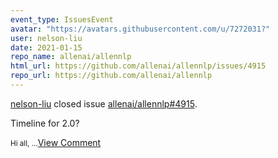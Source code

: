 ```yaml
---
event_type: IssuesEvent
avatar: "https://avatars.githubusercontent.com/u/7272031?"
user: nelson-liu
date: 2021-01-15
repo_name: allenai/allennlp
html_url: https://github.com/allenai/allennlp/issues/4915
repo_url: https://github.com/allenai/allennlp
---
```


<a href='https://github.com/nelson-liu' target='_blank'>nelson-liu</a> closed issue <a href='https://github.com/allenai/allennlp/issues/4915' target='_blank'>allenai/allennlp#4915</a>.

<p>Timeline for 2.0?</p><small>Hi all,...</small><a href='https://github.com/allenai/allennlp/issues/4915' target='_blank'>View Comment</a>